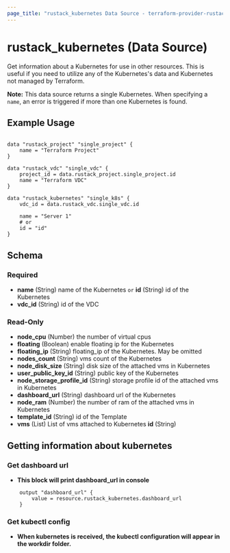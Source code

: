```yaml
---
page_title: "rustack_kubernetes Data Source - terraform-provider-rustack"
---
```

# rustack_kubernetes (Data Source)

Get information about a Kubernetes for use in other resources. 
This is useful if you need to utilize any of the Kubernetes's data and Kubernetes not managed by Terraform.

**Note:** This data source returns a single Kubernetes. When specifying a `name`, an
error is triggered if more than one Kubernetes is found.

## Example Usage

```hcl

data "rustack_project" "single_project" {
    name = "Terraform Project"
}

data "rustack_vdc" "single_vdc" {
    project_id = data.rustack_project.single_project.id
    name = "Terraform VDC"
}

data "rustack_kubernetes" "single_k8s" {
    vdc_id = data.rustack_vdc.single_vdc.id
    
    name = "Server 1"
    # or
    id = "id"
}

```

## Schema

### Required

- **name** (String) name of the Kubernetes `or` **id** (String) id of the Kubernetes
- **vdc_id** (String) id of the VDC

### Read-Only

- **node_cpu** (Number) the number of virtual cpus
- **floating** (Boolean) enable floating ip for the Kubernetes
- **floating_ip** (String) floating_ip of the Kubernetes. May be omitted
- **nodes_count** (String) vms count of the Kubernetes
- **node_disk_size** (String) disk size of the attached vms in Kubernetes
- **user_public_key_id** (String) public key of the Kubernetes
- **node_storage_profile_id** (String) storage profile id of the attached vms in Kubernetes
- **dashboard_url** (String) dashboard url of the Kubernetes
- **node_ram** (Number) the number of ram of the attached vms in Kubernetes
- **template_id** (String) id of the Template
- **vms** (List) List of vms attached to Kubernetes
**id** (String)

## Getting information about kubernetes

### Get dashboard url
- **This block will print dashboard_url in console**
```
    output "dashboard_url" {
        value = resource.rustack_kubernetes.dashboard_url
    }
```
### Get kubectl config
- **When kubernetes is received, the kubectl configuration will appear in the workdir folder.**
